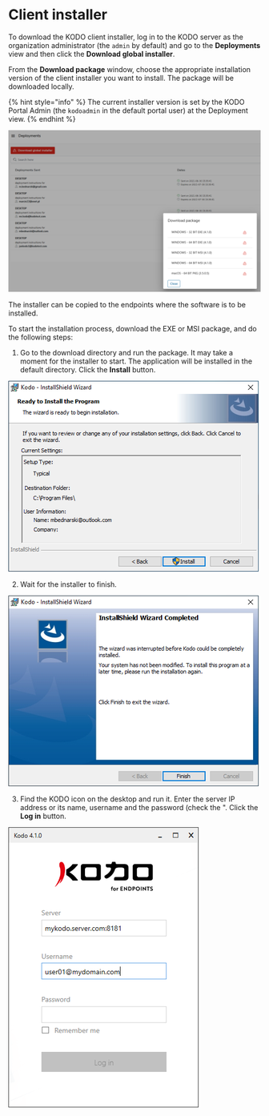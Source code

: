 # Client installer

To download the KODO client installer, log in to the KODO server as the organization administrator \(the `admin` by default\) and go to the **Deployments** view and then click the **Download global installer**.

From the **Download package** window, choose the appropriate installation version of the client installer you want to install. The package will be downloaded locally.

{% hint style="info" %}
 The current installer version is set by the KODO Portal Admin \(the `kodoadmin` in the default portal user\) at the Deployment view.
{% endhint %}

![](../../.gitbook/assets/image%20%2854%29.png)

The installer can be copied to the endpoints where the software is to be installed.

To start the installation process, download the EXE or MSI package, and do the following steps: 

1. Go to the download directory and run the package. It may take a moment for the installer to start. The application will be installed in the default directory. Click the **Install** button.

![](../../.gitbook/assets/image%20%28104%29.png)

2. Wait for the installer to finish. 

![](../../.gitbook/assets/image%20%28125%29.png)

 3. Find the KODO icon on the desktop and run it. Enter the server IP address or its name, username and the password \(check the ". Click the **Log in** button.

![](../../.gitbook/assets/image%20%28143%29.png)





